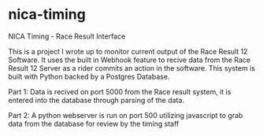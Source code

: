 # nica-timing
NICA Timing - Race Result Interface

This is a project I wrote up to monitor current output of the Race Result 12 Software.  It uses the built in Webhook feature to recive data from the Race Result 12 Server as a rider commits an action in the software.  This system is built with Python backed by a Postgres Database.

Part 1:
Data is recived on port 5000 from the Race result system, it is entered into the database through parsing of the data.

Part 2:
A python webserver is run on port 500 utilizing javascript to grab data from the database for review by the timing staff
